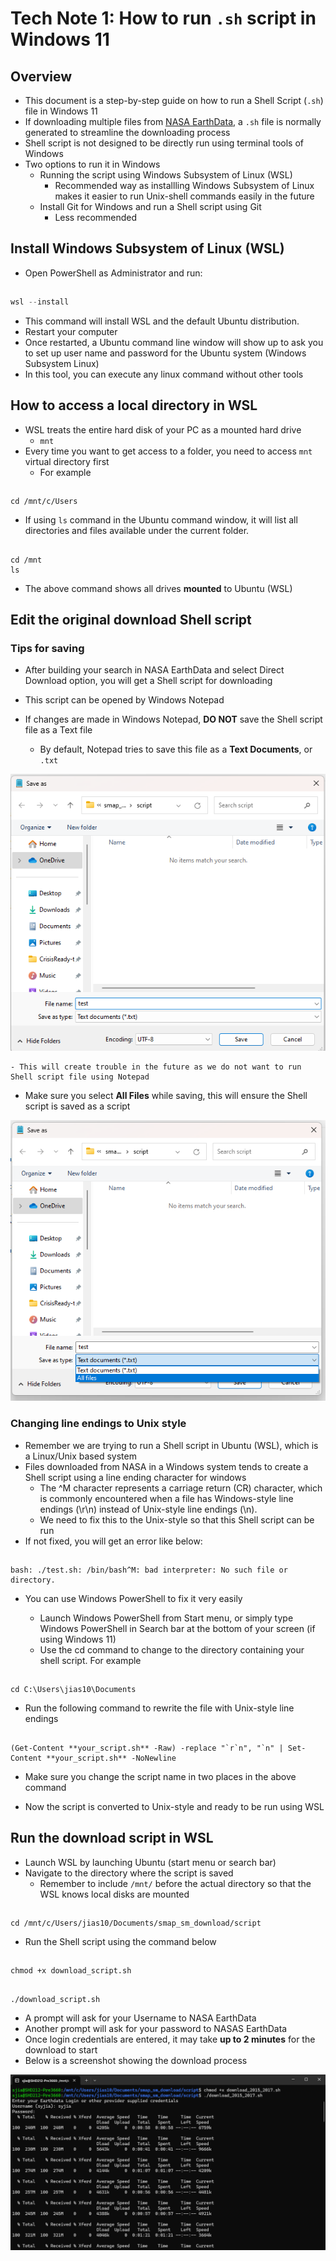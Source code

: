 # Tech Note 1: How to run `.sh` script in Windows 11

## Overview

-   This document is a step-by-step guide on how to run a Shell Script (`.sh`) file in Windows 11
-   If downloading multiple files from [NASA EarthData](https://earthdata.nasa.gov/), a `.sh` file is normally generated to streamline the downloading process
-   Shell script is not designed to be directly run using terminal tools of Windows
-   Two options to run it in Windows
    -   Running the script using Windows Subsystem of Linux (WSL)
        -   Recommended way as installling Windows Subsystem of Linux makes it easier to run Unix-shell commands easily in the future
    -   Install Git for Windows and run a Shell script using Git
        -   Less recommended

## Install Windows Subsystem of Linux (WSL)

-   Open PowerShell as Administrator and run:

## 

``` powershell
wsl --install
```

-   This command will install WSL and the default Ubuntu distribution.
-   Restart your computer
-   Once restarted, a Ubuntu command line window will show up to ask you to set up user name and password for the Ubuntu system (Windows Subsystem Linux)
-   In this tool, you can execute any linux command without other tools

## How to access a local directory in WSL

-   WSL treats the entire hard disk of your PC as a mounted hard drive
    -   `mnt`
-   Every time you want to get access to a folder, you need to access `mnt` virtual directory first
    -   For example

## 

```         
cd /mnt/c/Users
```

-   If using `ls` command in the Ubuntu command window, it will list all directories and files available under the current folder.

## 

```         
cd /mnt
ls
```

-   The above command shows all drives **mounted** to Ubuntu (WSL)

## Edit the original download Shell script

### Tips for saving

-   After building your search in NASA EarthData and select Direct Download option, you will get a Shell script for downloading

-   This script can be opened by Windows Notepad

-   If changes are made in Windows Notepad, **DO NOT** save the Shell script file as a Text file

    -   By default, Notepad tries to save this file as a **Text Documents**, or `.txt`

![img](https://github.com/jiashenyue/soil-moisture-analysis-tech-notes/blob/main/pics/001-tech-note.png)

```         
- This will create trouble in the future as we do not want to run Shell script file using Notepad
```

-   Make sure you select **All Files** while saving, this will ensure the Shell script is saved as a script

![img](https://github.com/jiashenyue/soil-moisture-analysis-tech-notes/blob/main/pics/002-tech-note.png)

### Changing line endings to Unix style

-   Remember we are trying to run a Shell script in Ubuntu (WSL), which is a Linux/Unix based system
-   Files downloaded from NASA in a Windows system tends to create a Shell script using a line ending character for windows
    -   The \^M character represents a carriage return (CR) character, which is commonly encountered when a file has Windows-style line endings (\r\n) instead of Unix-style line endings (\n).
    -   We need to fix this to the Unix-style so that this Shell script can be run
-   If not fixed, you will get an error like below:

## 

```         
bash: ./test.sh: /bin/bash^M: bad interpreter: No such file or directory. 
```

-   You can use Windows PowerShell to fix it very easily

    -   Launch Windows PowerShell from Start menu, or simply type Windows PowerShell in Search bar at the bottom of your screen (if using Windows 11)
    -   Use the cd command to change to the directory containing your shell script. For example

## 

```         
cd C:\Users\jias10\Documents
```

-   Run the following command to rewrite the file with Unix-style line endings

## 

```         
(Get-Content **your_script.sh** -Raw) -replace "`r`n", "`n" | Set-Content **your_script.sh** -NoNewline
```

-   Make sure you change the script name in two places in the above command

-   Now the script is converted to Unix-style and ready to be run using WSL

## Run the download script in WSL

-   Launch WSL by launching Ubuntu (start menu or search bar)
-   Navigate to the directory where the script is saved
    -   Remember to include `/mnt/` before the actual directory so that the WSL knows local disks are mounted

## 

```         
cd /mnt/c/Users/jias10/Documents/smap_sm_download/script
```

-   Run the Shell script using the command below

## 

```         
chmod +x download_script.sh
```

## 

```         
./download_script.sh
```

-   A prompt will ask for your Username to NASA EarthData
-   Another prompt will ask for your password to NASAS EarthData
-   Once login credentials are entered, it may take **up to 2 minutes** for the download to start
-   Below is a screenshot showing the download process

![img](https://github.com/jiashenyue/soil-moisture-analysis-tech-notes/blob/main/pics/003-tech-note.png)

